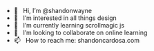 - 👋 &nbsp; Hi, I’m @shandonwayne
- 👀 &nbsp; I’m interested in all things design
- 🌱 &nbsp; I’m currently learning scrollmagic js
- 💞️ &nbsp; I’m looking to collaborate on online learning
- 📫 &nbsp; How to reach me: shandoncardosa.com

<!---
shandonwayne/shandonwayne is a ✨ special ✨ repository because its `README.md` (this file) appears on your GitHub profile.
You can click the Preview link to take a look at your changes.
--->
